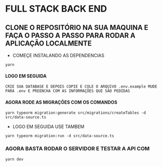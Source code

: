 # FULL STACK BACK END

## CLONE O REPOSITÓRIO NA SUA MAQUINA E FAÇA O PASSO A PASSO PARA RODAR A APLICAÇÃO LOCALMENTE


- COMEÇE INSTALANDO AS DEPENDENCIAS 

```
yarn
```


#### LOGO EM SEGUIDA

`CRIE SUA DATABASE E DEPOIS COPIE E COLE O ARQUIVO .env.example MUDE PARA .env E PREENCHA COM AS INFORMAÇÕES QUE SÃO PEDIDAS`

#### AGORA RODE AS MIGRAÇÕES COM OS COMANDOS


```
yarn typeorm migration:generate src/migrations/createTables -d src/data-source.ts
```
- LOGO EM SEGUIDA USE TAMBEM
```
yarn typeorm migration:run -d src/data-source.ts
```

### AGORA BASTA RODAR O SERVIDOR E TESTAR A API COM

```
yarn dev
```
